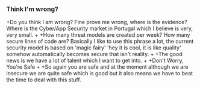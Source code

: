 ### Think I'm wrong?

+Do you think I am wrong? Fine prove me wrong, where is the evidence? Where is the Cyber/App Security market in Portugal which I believe is very, very small.
 +
 +How many threat models are created per week? How many secure lines of code are? Basically I like to use this phrase a lot, the current security model is based on 'magic fairy' 'hey it is cool, it is like quality' somehow automatically becomes secure that isn't reality.
 +
 +The good news is we have a lot of talent which I want to get into. 
 +
 +Don't Worry, You're Safe
 +
 +So again you are safe and at the moment although we are insecure we are quite safe which is good but it also means we have to beat the time to deal with this stuff.
